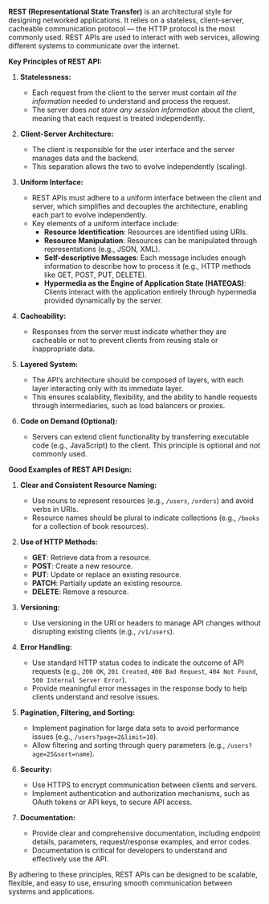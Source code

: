 **REST (Representational State Transfer)** is an architectural style for designing networked applications. It relies on a stateless, client-server, cacheable communication protocol — the HTTP protocol is the most commonly used. REST APIs are used to interact with web services, allowing different systems to communicate over the internet.

**Key Principles of REST API:**

1. **Statelessness:**
   - Each request from the client to the server must contain *all the information* needed to understand and process the request.
   - The server does *not store any session information* about the client, meaning that each request is treated independently.

2. **Client-Server Architecture:**
   - The client is responsible for the user interface and the server manages data and the backend.
   - This separation allows the two to evolve independently (scaling).

3. **Uniform Interface:**
   - REST APIs must adhere to a uniform interface between the client and server, which simplifies and decouples the architecture, enabling each part to evolve independently.
   - Key elements of a uniform interface include:
     - **Resource Identification**: Resources are identified using URIs.
     - **Resource Manipulation**: Resources can be manipulated through representations (e.g., JSON, XML).
     - **Self-descriptive Messages**: Each message includes enough information to describe how to process it (e.g., HTTP methods like GET, POST, PUT, DELETE).
     - **Hypermedia as the Engine of Application State (HATEOAS)**: Clients interact with the application entirely through hypermedia provided dynamically by the server.

4. **Cacheability:**
   - Responses from the server must indicate whether they are cacheable or not to prevent clients from reusing stale or inappropriate data.

5. **Layered System:**
   - The API’s architecture should be composed of layers, with each layer interacting only with its immediate layer.
   - This ensures scalability, flexibility, and the ability to handle requests through intermediaries, such as load balancers or proxies.

6. **Code on Demand (Optional):**
   - Servers can extend client functionality by transferring executable code (e.g., JavaScript) to the client. This principle is optional and not commonly used.

**Good Examples of REST API Design:**

1. **Clear and Consistent Resource Naming:**
   - Use nouns to represent resources (e.g., `/users`, `/orders`) and avoid verbs in URIs.
   - Resource names should be plural to indicate collections (e.g., `/books` for a collection of book resources).

2. **Use of HTTP Methods:**
   - **GET**: Retrieve data from a resource.
   - **POST**: Create a new resource.
   - **PUT**: Update or replace an existing resource.
   - **PATCH**: Partially update an existing resource.
   - **DELETE**: Remove a resource.

3. **Versioning:**
   - Use versioning in the URI or headers to manage API changes without disrupting existing clients (e.g., `/v1/users`).

4. **Error Handling:**
   - Use standard HTTP status codes to indicate the outcome of API requests (e.g., `200 OK`, `201 Created`, `400 Bad Request`, `404 Not Found`, `500 Internal Server Error`).
   - Provide meaningful error messages in the response body to help clients understand and resolve issues.

5. **Pagination, Filtering, and Sorting:**
   - Implement pagination for large data sets to avoid performance issues (e.g., `/users?page=2&limit=10`).
   - Allow filtering and sorting through query parameters (e.g., `/users?age=25&sort=name`).

6. **Security:**
   - Use HTTPS to encrypt communication between clients and servers.
   - Implement authentication and authorization mechanisms, such as OAuth tokens or API keys, to secure API access.

7. **Documentation:**
   - Provide clear and comprehensive documentation, including endpoint details, parameters, request/response examples, and error codes.
   - Documentation is critical for developers to understand and effectively use the API.

By adhering to these principles, REST APIs can be designed to be scalable, flexible, and easy to use, ensuring smooth communication between systems and applications.